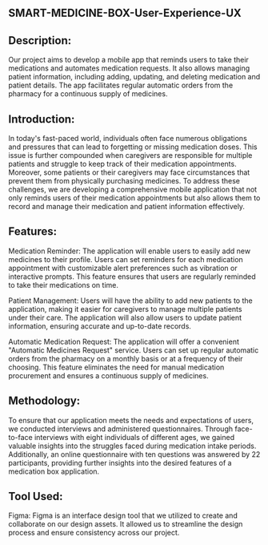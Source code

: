 ## SMART-MEDICINE-BOX-User-Experience-UX

## Description: 
Our project aims to develop a mobile app that reminds users to take their medications and automates medication requests. It also allows managing patient information, including adding, updating, and deleting medication and patient details. The app facilitates regular automatic orders from the pharmacy for a continuous supply of medicines.

## Introduction:
In today's fast-paced world, individuals often face numerous obligations and pressures that can lead to forgetting or missing medication doses. This issue is further compounded when caregivers are responsible for multiple patients and struggle to keep track of their medication appointments. Moreover, some patients or their caregivers may face circumstances that prevent them from physically purchasing medicines. To address these challenges, we are developing a comprehensive mobile application that not only reminds users of their medication appointments but also allows them to record and manage their medication and patient information effectively.

## Features:
Medication Reminder: The application will enable users to easily add new medicines to their profile. Users can set reminders for each medication appointment with customizable alert preferences such as vibration or interactive prompts. This feature ensures that users are regularly reminded to take their medications on time.

Patient Management: Users will have the ability to add new patients to the application, making it easier for caregivers to manage multiple patients under their care. The application will also allow users to update patient information, ensuring accurate and up-to-date records.

Automatic Medication Request: The application will offer a convenient "Automatic Medicines Request" service. Users can set up regular automatic orders from the pharmacy on a monthly basis or at a frequency of their choosing. This feature eliminates the need for manual medication procurement and ensures a continuous supply of medicines.

## Methodology:
To ensure that our application meets the needs and expectations of users, we conducted interviews and administered questionnaires. Through face-to-face interviews with eight individuals of different ages, we gained valuable insights into the struggles faced during medication intake periods. Additionally, an online questionnaire with ten questions was answered by 22 participants, providing further insights into the desired features of a medication box application.

## Tool Used:
Figma: Figma is an interface design tool that we utilized to create and collaborate on our design assets. It allowed us to streamline the design process and ensure consistency across our project.

